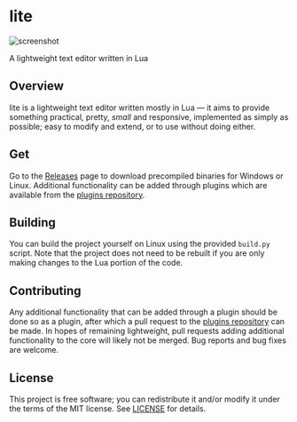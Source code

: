 # lite
![screenshot](https://user-images.githubusercontent.com/3920290/71542771-52265880-2962-11ea-8382-c92f8e10b734.png)

A lightweight text editor written in Lua

## Overview
lite is a lightweight text editor written mostly in Lua — it aims to provide
something practical, pretty, *small* and responsive, implemented as simply as
possible; easy to modify and extend, or to use without doing either.

## Get
Go to the [Releases](#TODO) page to download precompiled binaries for Windows or
Linux. Additional functionality can be added through plugins which are available
from the [plugins repository](#TODO).

## Building
You can build the project yourself on Linux using the provided `build.py`
script. Note that the project does not need to be rebuilt if you are only making
changes to the Lua portion of the code.

## Contributing
Any additional functionality that can be added through a plugin should be done
so as a plugin, after which a pull request to the [plugins repository](#TODO)
can be made. In hopes of remaining lightweight, pull requests adding additional
functionality to the core will likely not be merged. Bug reports and bug fixes
are welcome.

## License
This project is free software; you can redistribute it and/or modify it under
the terms of the MIT license. See [LICENSE](LICENSE) for details.
